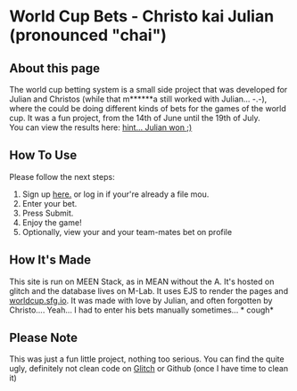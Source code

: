 # World Cup Bets - Christo kai Julian (pronounced "chai")

## About this page

The world cup betting system is a small side project that was developed for Julian and Christos (while that m******a still worked with Julian... -.-), where the could be doing different kinds of bets for the games of the world cup. It was a fun project, from the 14th of June until the 19th of July.  
You can view the results here: [hint... Julian won ;)](/calculate)

## How To Use

Please follow the next steps:

1.  Sign up [here.](/sign) or log in if your're already a file mou.
2.  Enter your bet.
3.  Press Submit.
4.  Enjoy the game!
5.  Optionally, view your and your team-mates bet on profile

## How It's Made

This site is run on MEEN Stack, as in MEAN without the A. It's hosted on glitch and the database lives on M-Lab. It uses EJS to render the pages and [worldcup.sfg.io](worlcup.sfg.io). It was made with love by Julian, and often forgotten by Christo.... Yeah... I had to enter his bets manually sometimes... * cough*

## Please Note

This was just a fun little project, nothing too serious. You can find the quite ugly, definitely not clean code on [Glitch](https://glitch.com/~world-cup-bets) or Github (once I have time to clean it)
